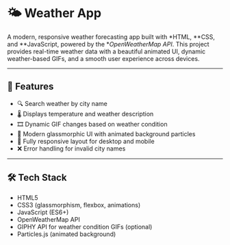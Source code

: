 # 🌤 Weather App

A modern, responsive weather forecasting app built with *HTML, **CSS, and **JavaScript, powered by the **OpenWeatherMap API*. This project provides real-time weather data with a beautiful animated UI, dynamic weather-based GIFs, and a smooth user experience across devices.

---

## 🚀 Features

- 🔍 Search weather by city name
- 🌡 Displays temperature and weather description
- 🎞 Dynamic GIF changes based on weather condition
- 🎨 Modern glassmorphic UI with animated background particles
- 📱 Fully responsive layout for desktop and mobile
- ❌ Error handling for invalid city names

---

## 🛠 Tech Stack

- HTML5
- CSS3 (glassmorphism, flexbox, animations)
- JavaScript (ES6+)
- OpenWeatherMap API
- GIPHY API for weather condition GIFs (optional)
- Particles.js (animated background)
